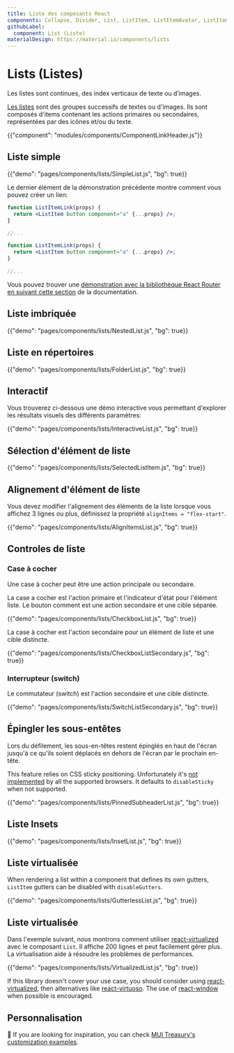 ```yaml
---
title: Liste des composants React
components: Collapse, Divider, List, ListItem, ListItemAvatar, ListItemIcon, ListItemSecondaryAction, ListItemText, ListSubheader
githubLabel:
  component: List (Liste)
materialDesign: https://material.io/components/lists
---
```


# Lists (Listes)

<p class="description">Les listes sont continues, des index verticaux de texte ou d’images.</p>

[Les listes](https://material.io/design/components/lists.html) sont des groupes successifs de textes ou d'images. Ils sont composés d'items contenant les actions primaires ou secondaires, représentées par des icônes et/ou du texte.

{{"component": "modules/components/ComponentLinkHeader.js"}}

## Liste simple

{{"demo": "pages/components/lists/SimpleList.js", "bg": true}}

Le dernier élément de la démonstration précédente montre comment vous pouvez créer un lien:

```jsx
function ListItemLink(props) {
  return <ListItem button component="a" {...props} />;
}

//...

function ListItemLink(props) {
  return <ListItem button component="a" {...props} />;
}

//...
```

Vous pouvez trouver une [démonstration avec la bibliothèque React Router en suivant cette section](/guides/composition/#react-router) de la documentation.

## Liste imbriquée

{{"demo": "pages/components/lists/NestedList.js", "bg": true}}

## Liste en répertoires

{{"demo": "pages/components/lists/FolderList.js", "bg": true}}

## Interactif

Vous trouverez ci-dessous une démo interactive vous permettant d'explorer les résultats visuels des différents paramètres:

{{"demo": "pages/components/lists/InteractiveList.js", "bg": true}}

## Sélection d'élément de liste

{{"demo": "pages/components/lists/SelectedListItem.js", "bg": true}}

## Alignement d'élément de liste

Vous devez modifier l'alignement des éléments de la liste lorsque vous affichez 3 lignes ou plus, définissez la propriété `alignItems = "flex-start"`.

{{"demo": "pages/components/lists/AlignItemsList.js", "bg": true}}

## Controles de liste

### Case à cocher

Une case à cocher peut être une action principale ou secondaire.

La case a cocher est l'action primaire et l'indicateur d'état pour l'élément liste. Le bouton comment est une action secondaire et une cible séparée.

{{"demo": "pages/components/lists/CheckboxList.js", "bg": true}}

La case à cocher est l'action secondaire pour un élément de liste et une cible distincte.

{{"demo": "pages/components/lists/CheckboxListSecondary.js", "bg": true}}

### Interrupteur (switch)

Le commutateur (switch) est l'action secondaire et une cible distincte.

{{"demo": "pages/components/lists/SwitchListSecondary.js", "bg": true}}

## Épingler les sous-entêtes

Lors du défilement, les sous-en-têtes restent épinglés en haut de l'écran jusqu'à ce qu'ils soient déplacés en dehors de l'écran par le prochain en-tête.

This feature relies on CSS sticky positioning. Unfortunately it's [not implemented](https://caniuse.com/#search=sticky) by all the supported browsers. It defaults to `disableSticky` when not supported.

{{"demo": "pages/components/lists/PinnedSubheaderList.js", "bg": true}}

## Liste Insets

{{"demo": "pages/components/lists/InsetList.js", "bg": true}}

## Liste virtualisée

When rendering a list within a component that defines its own gutters, `ListItem` gutters can be disabled with `disableGutters`.

{{"demo": "pages/components/lists/GutterlessList.js", "bg": true}}

## Liste virtualisée

Dans l'exemple suivant, nous montrons comment utiliser [react-virtualized](https://github.com/bvaughn/react-window) avec le composant `List`. Il affiche 200 lignes et peut facilement gérer plus. La virtualisation aide à résoudre les problèmes de performances.

{{"demo": "pages/components/lists/VirtualizedList.js", "bg": true}}

If this library doesn't cover your use case, you should consider using [react-virtualized](https://github.com/bvaughn/react-virtualized), then alternatives like [react-virtuoso](https://github.com/petyosi/react-virtuoso). The use of [react-window](https://github.com/bvaughn/react-window) when possible is encouraged.

## Personnalisation

🎨 If you are looking for inspiration, you can check [MUI Treasury's customization examples](https://mui-treasury.com/styles/list-item).
